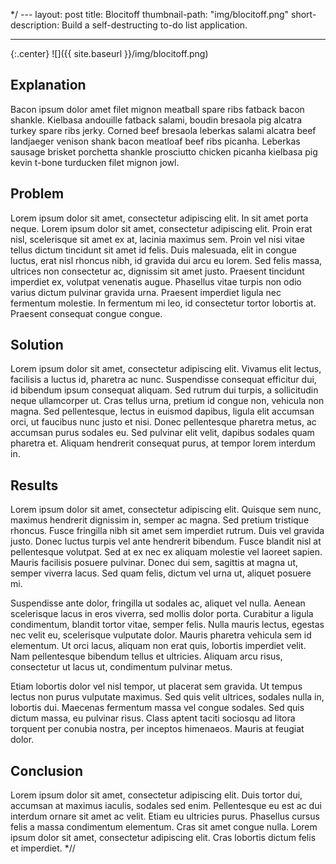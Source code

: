 */ ---
layout: post
title: Blocitoff
thumbnail-path: "img/blocitoff.png"
short-description: Build a self-destructing to-do list application.

---

{:.center}
![]({{ site.baseurl }}/img/blocitoff.png)

## Explanation

Bacon ipsum dolor amet filet mignon meatball spare ribs fatback bacon shankle. Kielbasa andouille fatback salami, boudin bresaola pig alcatra turkey spare ribs jerky. Corned beef bresaola leberkas salami alcatra beef landjaeger venison shank bacon meatloaf beef ribs picanha. Leberkas sausage brisket porchetta shankle prosciutto chicken picanha kielbasa pig kevin t-bone turducken filet mignon jowl.

## Problem

Lorem ipsum dolor sit amet, consectetur adipiscing elit. In sit amet porta neque. Lorem ipsum dolor sit amet, consectetur adipiscing elit. Proin erat nisl, scelerisque sit amet ex at, lacinia maximus sem. Proin vel nisi vitae tellus dictum tincidunt sit amet id felis. Duis malesuada, elit in congue luctus, erat nisl rhoncus nibh, id gravida dui arcu eu lorem. Sed felis massa, ultrices non consectetur ac, dignissim sit amet justo. Praesent tincidunt imperdiet ex, volutpat venenatis augue. Phasellus vitae turpis non odio varius dictum pulvinar gravida urna. Praesent imperdiet ligula nec fermentum molestie. In fermentum mi leo, id consectetur tortor lobortis at. Praesent consequat congue congue.

## Solution

Lorem ipsum dolor sit amet, consectetur adipiscing elit. Vivamus elit lectus, facilisis a luctus id, pharetra ac nunc. Suspendisse consequat efficitur dui, id bibendum ipsum consequat aliquam. Sed rutrum dui turpis, a sollicitudin neque ullamcorper ut. Cras tellus urna, pretium id congue non, vehicula non magna. Sed pellentesque, lectus in euismod dapibus, ligula elit accumsan orci, ut faucibus nunc justo et nisi. Donec pellentesque pharetra metus, ac accumsan purus sodales eu. Sed pulvinar elit velit, dapibus sodales quam pharetra et. Aliquam hendrerit consequat purus, at tempor lorem interdum in.

## Results

Lorem ipsum dolor sit amet, consectetur adipiscing elit. Quisque sem nunc, maximus hendrerit dignissim in, semper ac magna. Sed pretium tristique rhoncus. Fusce fringilla nibh sit amet sem imperdiet rutrum. Duis vel gravida justo. Donec luctus turpis vel ante hendrerit bibendum. Fusce blandit nisl at pellentesque volutpat. Sed at ex nec ex aliquam molestie vel laoreet sapien. Mauris facilisis posuere pulvinar. Donec dui sem, sagittis at magna ut, semper viverra lacus. Sed quam felis, dictum vel urna ut, aliquet posuere mi.

Suspendisse ante dolor, fringilla ut sodales ac, aliquet vel nulla. Aenean scelerisque lacus in eros viverra, sed mollis dolor porta. Curabitur a ligula condimentum, blandit tortor vitae, semper felis. Nulla mauris lectus, egestas nec velit eu, scelerisque vulputate dolor. Mauris pharetra vehicula sem id elementum. Ut orci lacus, aliquam non erat quis, lobortis imperdiet velit. Nam pellentesque bibendum tellus et ultricies. Aliquam arcu risus, consectetur ut lacus ut, condimentum pulvinar metus.

Etiam lobortis dolor vel nisl tempor, ut placerat sem gravida. Ut tempus lectus non purus vulputate maximus. Sed quis velit ultrices, sodales nulla in, lobortis dui. Maecenas fermentum massa vel congue sodales. Sed quis dictum massa, eu pulvinar risus. Class aptent taciti sociosqu ad litora torquent per conubia nostra, per inceptos himenaeos. Mauris at feugiat dolor.

## Conclusion

Lorem ipsum dolor sit amet, consectetur adipiscing elit. Duis tortor dui, accumsan at maximus iaculis, sodales sed enim. Pellentesque eu est ac dui interdum ornare sit amet ac velit. Etiam eu ultricies purus. Phasellus cursus felis a massa condimentum elementum. Cras sit amet congue nulla. Lorem ipsum dolor sit amet, consectetur adipiscing elit. Cras lobortis dictum felis et imperdiet.
*//